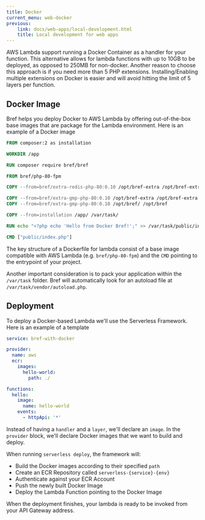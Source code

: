 ```yaml
---
title: Docker
current_menu: web-docker
previous:
    link: docs/web-apps/local-development.html
    title: Local development for web apps
---
```


AWS Lambda support running a Docker Container as a handler
for your function. This alternative allows for lambda functions
with up to 10GB to be deployed, as opposed to 250MB for non-docker.
Another reason to choose this approach is if you need more than 5
PHP extensions. Installing/Enabling multiple extensions on Docker
is easier and will avoid hitting the limit of 5 layers per function.

## Docker Image

Bref helps you deploy Docker to AWS Lambda by offering
out-of-the-box base images that are package for the Lambda environment.
Here is an example of a Docker image

```Dockerfile
FROM composer:2 as installation

WORKDIR /app

RUN composer require bref/bref

FROM bref/php-80-fpm

COPY --from=bref/extra-redis-php-80:0.10 /opt/bref-extra /opt/bref-extra

COPY --from=bref/extra-gmp-php-80:0.10 /opt/bref-extra /opt/bref-extra
COPY --from=bref/extra-gmp-php-80:0.10 /opt/bref/ /opt/bref

COPY --from=installation /app/ /var/task/

RUN echo "<?php echo 'Hello from Docker Bref!';" >> /var/task/public/index.php

CMD ["public/index.php"]
```

The key structure of a Dockerfile for lambda consist of a base
image compatible with AWS Lambda (e.g. `bref/php-80-fpm`) and
the `CMD` pointing to the entrypoint of your project.

Another important consideration is to pack your application within
the `/var/task` folder. Bref will automatically look for an autoload
file at `/var/task/vendor/autoload.php`.

## Deployment

To deploy a Docker-based Lambda we'll use the Serverless Framework.
Here is an example of a template

```yaml
service: bref-with-docker

provider:
  name: aws
  ecr:
    images:
      hello-world:
        path: ./

functions:
  hello:
    image:
      name: hello-world
    events:
      - httpApi: '*'
```

Instead of having a `handler` and a `layer`, we'll declare an
`image`. In the `provider` block, we'll declare Docker images
that we want to build and deploy.

When running `serverless deploy`, the framework will:

- Build the Docker images according to their specified `path`
- Create an ECR Repository called `serverless-{service}-{env}`
- Authenticate against your ECR Account
- Push the newly built Docker Image
- Deploy the Lambda Function pointing to the Docker Image

When the deployment finishes, your lambda is ready to be
invoked from your API Gateway address.